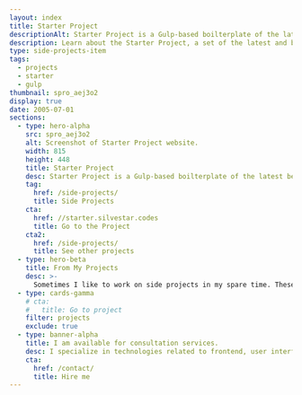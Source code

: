 ```yaml
---
layout: index
title: Starter Project
descriptionAlt: Starter Project is a Gulp-based boilterplate of the latest best practices for frontend development.
description: Learn about the Starter Project, a set of the latest and best practices in web development, packed into Gulp tasks that fits into every project.
type: side-projects-item
tags:
  - projects
  - starter
  - gulp
thumbnail: spro_aej3o2
display: true
date: 2005-07-01
sections:
  - type: hero-alpha
    src: spro_aej3o2
    alt: Screenshot of Starter Project website.
    width: 815
    height: 448
    title: Starter Project
    desc: Starter Project is a Gulp-based boilterplate of the latest best practices for frontend development.
    tag:
      href: /side-projects/
      title: Side Projects
    cta:
      href: //starter.silvestar.codes
      title: Go to the Project
    cta2:
      href: /side-projects/
      title: See other projects
  - type: hero-beta
    title: From My Projects
    desc: >-
      Sometimes I like to work on side projects in my spare time. These are my other open-source side projects.
  - type: cards-gamma
    # cta:
    #   title: Go to project
    filter: projects
    exclude: true
  - type: banner-alpha
    title: I am available for consultation services.
    desc: I specialize in technologies related to frontend, user interface, and website development.
    cta:
      href: /contact/
      title: Hire me
---
```

